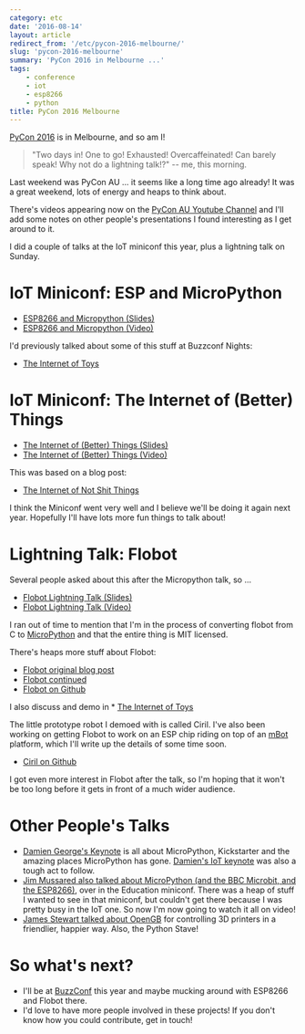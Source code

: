 ```yaml
---
category: etc
date: '2016-08-14'
layout: article
redirect_from: '/etc/pycon-2016-melbourne/'
slug: 'pycon-2016-melbourne'
summary: 'PyCon 2016 in Melbourne ...'
tags:
    - conference
    - iot
    - esp8266
    - python
title: PyCon 2016 Melbourne
---
```


[PyCon 2016](https://2016.pycon-au.org/) is in Melbourne, and so am I!

> "Two days in! One to go! Exhausted! Overcaffeinated! Can barely speak!
> Why not do a lightning talk!?" -- me, this morning.

Last weekend was PyCon AU ... it seems like a long time ago already! It
was a great weekend, lots of energy and heaps to think about.

There's videos appearing now on the [PyCon AU Youtube
Channel](https://www.youtube.com/user/PyConAU/videos) and I'll add some
notes on other people's presentations I found interesting as I get
around to it.

I did a couple of talks at the IoT miniconf this year, plus a lightning
talk on Sunday.

IoT Miniconf: ESP and MicroPython
=================================

-   [ESP8266 and
    Micropython (Slides)](../../talk/pycon2016/esp8266-and-micropython/)
-   [ESP8266 and
    Micropython (Video)](https://www.youtube.com/watch?v=C19fFU-TVWU)

I'd previously talked about some of this stuff at Buzzconf Nights:

-   [The Internet of Toys](../buzzconf-nights-esp8266-flobot-ciril/)

IoT Miniconf: The Internet of (Better) Things
=============================================

-   [The Internet of (Better)
    Things (Slides)](/../../talk/pycon2016/internet-of-not-shit-things/)
-   [The Internet of (Better)
    Things (Video)](https://www.youtube.com/watch?v=dcXMZOuU0HA)

This was based on a blog post:

-   [The Internet of Not Shit
    Things](../the-internet-of-not-shit-things/)

I think the Miniconf went very well and I believe we'll be doing it
again next year. Hopefully I'll have lots more fun things to talk about!

Lightning Talk: Flobot
======================

Several people asked about this after the Micropython talk, so ...

-   [Flobot Lightning
    Talk (Slides)](../../talk/pycon2016/flobot-visual-programming/)
-   [Flobot Lightning
    Talk (Video)](https://www.youtube.com/watch?v=vgbZInw6rNM#t=2m20s)

I ran out of time to mention that I'm in the process of converting
flobot from C to [MicroPython](http://micropython.org) and that the
entire thing is MIT licensed.

There's heaps more stuff about Flobot:

-   [Flobot original blog
    post](../flobot-graphical-dataflow-language-for-robots/)
-   [Flobot continued](../flobot-continued/)
-   [Flobot on Github](https://github.com/mnemote/flobot/)

I also discuss and demo in \* [The Internet of
Toys](../buzzconf-nights-esp8266-flobot-ciril/)

The little prototype robot I demoed with is called Ciril. I've also been
working on getting Flobot to work on an ESP chip riding on top of an
[mBot](http://www.makeblock.cc/mbot/) platform, which I'll write up the
details of some time soon.

-   [Ciril on Github](https://github.com/mnemote/ciril/)

I got even more interest in Flobot after the talk, so I'm hoping that it
won't be too long before it gets in front of a much wider audience.

Other People's Talks
====================

-   [Damien George's
    Keynote](https://www.youtube.com/watch?v=Zm08hXeuv-I) is all about
    MicroPython, Kickstarter and the amazing places MicroPython has
    gone. [Damien's IoT
    keynote](https://www.youtube.com/watch?v=SNo7kRHyubg) was also a
    tough act to follow.
-   [Jim Mussared also talked about MicroPython (and the BBC Microbit,
    and the ESP8266)](https://www.youtube.com/watch?v=oCEZyJqkMrE), over
    in the Education miniconf. There was a heap of stuff I wanted to see
    in that miniconf, but couldn't get there because I was pretty busy
    in the IoT one. So now I'm now going to watch it all on video!
-   [James Stewart talked about
    OpenGB](https://www.youtube.com/watch?v=qgvnPB_77z8) for controlling
    3D printers in a friendlier, happier way. Also, the Python Stave!

So what's next?
===============

-   I'll be at [BuzzConf](http://buzzconf.io/) this year and maybe
    mucking around with ESP8266 and Flobot there.
-   I'd love to have more people involved in these projects! If you
    don't know how you could contribute, get in touch!
